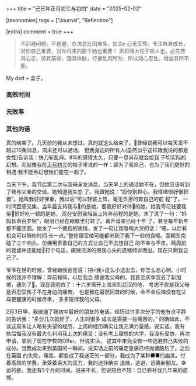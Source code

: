 +++
title = "己巳年正月初三与初四"
date = "2025-02-02"

[taxonomies]
tags = ["Journal", "Reflection"]

[extra]
comment = true
+++

> 不回避问题，不逃避，办法总比困难多，加油✊
> 心无旁骛，专注自身成长，对你自己重要，对你将来的那个她也重要！
> 天将降大任于斯人也，必先苦其心志，劳其筋骨，饿其体肤，行拂乱其所为，所以动心忍性，增益其所不能。

My dad + 孟子。

### 高效时间


### 元效率


### 其他的话

真的结束了。几天前的我从未想过，真的就这么结束了。🐷曾经说我可以每天发不超过10条消息，周末还可以通话。
但我身边的所有人(虽然似乎这样跟我说的都是女性)告诉我：快刀斩乱麻。8年的感情太久，只要一息尚存就会给我
不切实际的幻想。而就像我在[正月初三](./2025-01-31)的帖子里说的一样：即为了我自己，也为了我们更好的相遇
我不能再幻想我们能在一起了。

当天下午，我节后第二次与我母亲发消息。当天早上的通话她不在，但她应该听到了我与父亲的交谈。她知道我失恋
了。我跟她说：“妈你别担心，我情绪很好很积极”。她叫我好好保重，我以后“可以轻装上阵，毫无负担的奔自己的前
程”了。一时间百感交集，当年最支持我与🐷的是她，要我好好对待🐷的她，给我零花钱要我带🐷好好吃一顿的是她，
现在安慰我轻装上阵奔前程的是她。末了说了一句：“妈妈长命百岁啊”，眼泪已经在眼眶里打转了。离开母亲已经十年
了，甚至每年新年都不能团圆。她发了一个拥抱的表情，发了一句让我嚎啕大哭的话：“嗯，以后有机会可以陪你时间
长一点。”整栋寝室楼可能都听到了我下一秒的哀嚎。面朝东南磕了三个响头，仿佛用责备自己的方式让自己不去想自己
的不幸与不孝。两周前的我或许还能给🐷打个电话，痛哭流涕的把我心头的遗憾倾诉而出。现在只剩我自己了。

爷爷在世的时候，曾经跟我爸爸说：把<我>这么小送出去，你怎么忍心啊。小时候的我并不理解：奔前程嘛，以后我会
感谢我父母的。我甚至庆幸我去了新加坡，遇到了🐷。现在我明白了：十六岁离开上海来到武汉的他，
考虑不仅是我父母是否忍受孩子不在身边的痛苦， 也是我在暮然回首的时候，会不会后悔没有在父母更健康的时候尽孝，
多多陪伴我的父母。

2月3日早，我拨通了我初中最好的朋友的电话。经历过许多次分手的他有点平静的告诉我：“多分几次就好了，人生的很多
成长是需要一些痛苦的。” 的确如此，不谈这周末让人略有失望的经历，上周的经历确实让我充满力量感。说实话，我有
些后悔我没有最大化利用我上次的痛苦：没有考上理想的大学，我没有妥协，再次申请，拿到了现在学校的Offer。但说实话，
这其中未免没有一些逃避自己失败的成分。当我成功来到英国的一瞬间，说实话之前的痛定思痛已经抛诸脑后了。之后在英国
的失败，痛苦，都变成了我迷茫的一部分，我成为了某种■■的幽灵。付着高昂的学费，承受着巨大的压力，我的选择确实
退缩，逃避，远离新朋友。幸运的是，我还有5个月的时间。说来不长，但说短也不短：自已弥补我几年来的遗憾。
